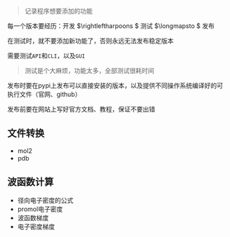 > 记录程序想要添加的功能

每一个版本要经历：开发 $\rightleftharpoons $ 测试 $\longmapsto $ 发布

在测试时，就不要添加新功能了，否则永远无法发布稳定版本

需要测试`API`和`CLI`，以及`GUI`

> 测试是个大麻烦，功能太多，全部测试很耗时间

发布时要在pypi上发布可以直接安装的版本，以及提供不同操作系统编译好的可执行文件（官网、github）

发布前要在网站上写好官方文档、教程，保证不要出错

## 文件转换
- mol2
- pdb

## 波函数计算
- 径向电子密度的公式
- promol电子密度
- 波函数梯度
- 电子密度梯度